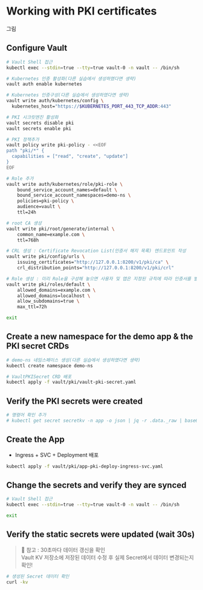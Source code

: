 # Working with PKI certificates

그림

## Configure Vault

```bash
# Vault Shell 접근
kubectl exec --stdin=true --tty=true vault-0 -n vault -- /bin/sh

# Kubernetes 인증 활성화(다른 실습에서 생성하였다면 생략)
vault auth enable kubernetes

# Kubernetes 인증구성(다른 실습에서 생성하였다면 생략)
vault write auth/kubernetes/config \
  kubernetes_host="https://$KUBERNETES_PORT_443_TCP_ADDR:443"

# PKI 시크릿엔진 활성화
vault secrets disable pki
vault secrets enable pki

# PKI 정책추가
vault policy write pki-policy - <<EOF
path "pki/*" {
  capabilities = ["read", "create", "update"]
}
EOF

# Role 추가
vault write auth/kubernetes/role/pki-role \
    bound_service_account_names=default \
    bound_service_account_namespaces=demo-ns \
    policies=pki-policy \
    audience=vault \
    ttl=24h

# root CA 생성
vault write pki/root/generate/internal \
    common_name=example.com \
    ttl=768h

# CRL 생성 : Certificate Revocation List(인증서 해지 목록) 엔드포인트 작성
vault write pki/config/urls \
    issuing_certificates="http://127.0.0.1:8200/v1/pki/ca" \
    crl_distribution_points="http://127.0.0.1:8200/v1/pki/crl"

# Role 생성 : 미리 Role을 구성해 놓으면 사용자 및 앱은 지정된 규칙에 따라 인증서를 발급받을 수 있음
vault write pki/roles/default \
    allowed_domains=example.com \
    allowed_domains=localhost \
    allow_subdomains=true \
    max_ttl=72h

exit
```

## Create a new namespace for the demo app & the PKI secret CRDs

```bash
# demo-ns 네임스페이스 생성(다른 실습에서 생성하였다면 생략)
kubectl create namespace demo-ns

# VaultPKISecret CRD 배포
kubectl apply -f vault/pki/vault-pki-secret.yaml
```

## Verify the PKI secrets were created

```bash
# 명령어 확인 추가
# kubectl get secret secretkv -n app -o json | jq -r .data._raw | base64 -D
```

## Create the App
- Ingress + SVC + Deployment 배포

```bash
kubectl apply -f vault/pki/app-pki-deploy-ingress-svc.yaml
```

## Change the secrets and verify they are synced

```bash
# Vault Shell 접근
kubectl exec --stdin=true --tty=true vault-0 -n vault -- /bin/sh

exit
```

## Verify the static secrets were updated (wait 30s)
> 📌 참고 : 30초마다 데이터 갱신을 확인  
> Vault KV 저장소에 저장된 데이터 수정 후 실제 Secret에서 데이터 변경되는지 확인!

```bash
# 생성된 Secret 데이터 확인
curl -kv

```